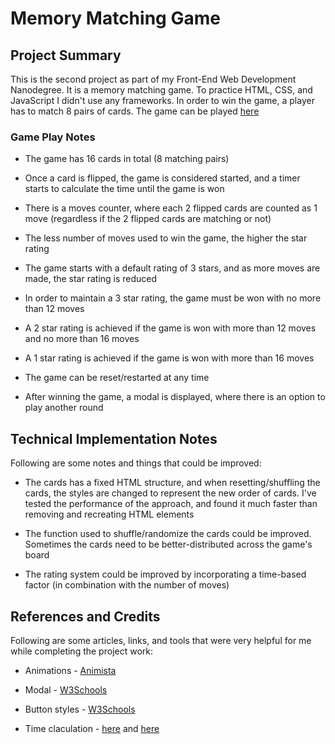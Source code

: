 # Memory Matching Game

## Project Summary

This is the second project as part of my Front-End Web Development Nanodegree. It is a memory matching game. To practice HTML, CSS, and JavaScript I didn't use any frameworks. In order to win the game, a player has to match 8 pairs of cards. The game can be played [here](https://abdusabri.github.io/fend-memory-game-project/)

### Game Play Notes

- The game has 16 cards in total (8 matching pairs)

- Once a card is flipped, the game is considered started, and a timer starts to calculate the time until the game is won

- There is a moves counter, where each 2 flipped cards are counted as 1 move (regardless if the 2 flipped cards are matching or not)

- The less number of moves used to win the game, the higher the star rating

- The game starts with a default rating of 3 stars, and as more moves are made, the star rating is reduced

- In order to maintain a 3 star rating, the game must be won with no more than 12 moves

- A 2 star rating is achieved if the game is won with more than 12 moves and no more than 16 moves

- A 1 star rating is achieved if the game is won with more than 16 moves

- The game can be reset/restarted at any time

- After winning the game, a modal is displayed, where there is an option to play another round

## Technical Implementation Notes

Following are some notes and things that could be improved:

- The cards has a fixed HTML structure, and when resetting/shuffling the cards, the styles are changed to represent the new order of cards. I've tested the performance of the approach, and found it much faster than removing and recreating HTML elements

- The function used to shuffle/randomize the cards could be improved. Sometimes the cards need to be better-distributed across the game's board

- The rating system could be improved by incorporating a time-based factor (in combination with the number of moves)

## References and Credits

Following are some articles, links, and tools that were very helpful for me while completing the project work:

- Animations - [Animista](http://animista.net)

- Modal - [W3Schools](https://www.w3schools.com/howto/howto_css_modals.asp)

- Button styles - [W3Schools](https://www.w3schools.com/css/tryit.asp?filename=trycss_buttons_hover)

- Time claculation - [here](https://jsfiddle.net/Daniel_Hug/pvk6p/) and [here](https://gist.github.com/ddallala/325209)
